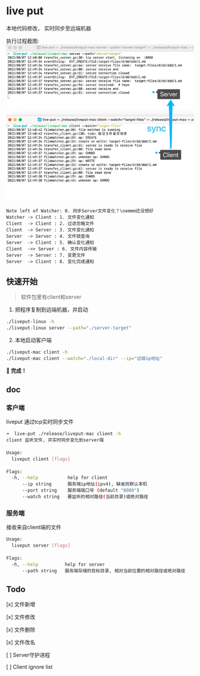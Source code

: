 # live put

本地代码修改， 实时同步至远端机器

执行过程截图:
![preview](./preview.jpg)

```sequence
Note left of Watcher: 0. 同步Server文件变化？\nemmm还没想好
Watcher -> Client : 1. 文件变化通知
Client  -> Client : 2. 过滤忽略文件
Client  -> Server : 3. 文件变化通知
Server  -> Server : 4. 文件锁查询
Server  -> Client : 5. 确认变化通知
Client  ->> Server : 6. 文件内容传输
Server  -> Server : 7. 变更文件
Server  -> Client : 8. 变化完成通知
```


## 快速开始

> 软件包里有client和server

1. 把程序复制到远端机器，并启动

```bash
./liveput-linux -h
./liveput-linux server --path="./server-target"
```

2. 本地启动客户端
```bash
./liveput-mac client -h
./liveput-mac client --watch="./local-dir" --ip="远端ip地址"
```

**🎯 完成！**

## doc

### 客户端
liveput 通过tcp实时同步文件

```bash
➜  live-put ./release/liveput-mac client -h                                          
client 监听文件, 并实时同步变化到server端

Usage:
  liveput client [flags]

Flags:
  -h, --help           help for client
      --ip string      服务端ip地址(ipv4), 缺省则默认本机
      --port string    服务端端口号 (default "8080")
      --watch string   要监听的相对路径(当前目录)或绝对路径
```

### 服务端

接收来自client端的文件

```bash
Usage:
  liveput server [flags]

Flags:
  -h, --help          help for server
      --path string   服务端存储的目标目录, 相对当前位置的相对路径或绝对路径
```


## Todo
[x] 文件新增

[x] 文件修改

[x] 文件删除

[x] 文件改名

[ ] Server守护进程

[ ] Client ignore list